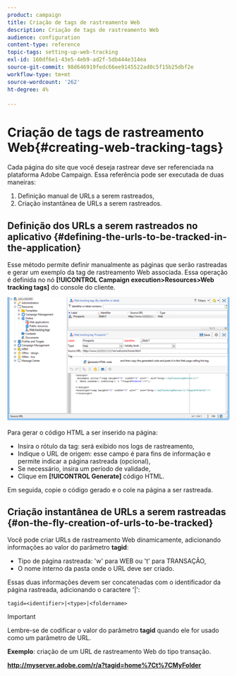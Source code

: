 ```yaml
---
product: campaign
title: Criação de tags de rastreamento Web
description: Criação de tags de rastreamento Web
audience: configuration
content-type: reference
topic-tags: setting-up-web-tracking
exl-id: 160df6e1-43e5-4eb9-ad2f-5db444e314ea
source-git-commit: 98d646919fedc66ee9145522ad0c5f15b25dbf2e
workflow-type: tm+mt
source-wordcount: '262'
ht-degree: 4%

---
```


# Criação de tags de rastreamento Web{#creating-web-tracking-tags}

Cada página do site que você deseja rastrear deve ser referenciada na plataforma Adobe Campaign. Essa referência pode ser executada de duas maneiras:

1. Definição manual de URLs a serem rastreados,
1. Criação instantânea de URLs a serem rastreados.

## Definição dos URLs a serem rastreados no aplicativo {#defining-the-urls-to-be-tracked-in-the-application}

Esse método permite definir manualmente as páginas que serão rastreadas e gerar um exemplo da tag de rastreamento Web associada. Essa operação é definida no nó **[!UICONTROL Campaign execution>Resources>Web tracking tags]** do console do cliente.

![](assets/d_ncs_integration_webtracking_screen.png)

Para gerar o código HTML a ser inserido na página:

* Insira o rótulo da tag: será exibido nos logs de rastreamento,
* Indique o URL de origem: esse campo é para fins de informação e permite indicar a página rastreada (opcional),
* Se necessário, insira um período de validade,
* Clique em **[!UICONTROL Generate]** código HTML.

Em seguida, copie o código gerado e o cole na página a ser rastreada.

## Criação instantânea de URLs a serem rastreadas {#on-the-fly-creation-of-urls-to-be-tracked}

Você pode criar URLs de rastreamento Web dinamicamente, adicionando informações ao valor do parâmetro **tagid**:

* Tipo de página rastreada: &#39;w&#39; para WEB ou &#39;t&#39; para TRANSAÇÃO,
* O nome interno da pasta onde o URL deve ser criado.

Essas duas informações devem ser concatenadas com o identificador da página rastreada, adicionando o caractere &#39;|&#39;:

```
tagid=<identifier>|<type>|<foldername>
```

>[!IMPORTANT]
>
>Lembre-se de codificar o valor do parâmetro **tagid** quando ele for usado como um parâmetro de URL.

**Exemplo**: criação de um URL de rastreamento Web do tipo transação.

**http://myserver.adobe.com/r/a?tagid=home%7Ct%7CMyFolder**

